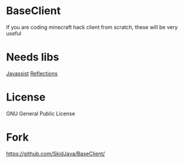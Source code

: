 # BaseClient
If you are coding minecraft hack client from scratch, these will be very useful

# Needs libs
[Javassist](www.javassist.org/)
[Reflections](https://github.com/ronmamo/reflections)

# License
GNU General Public License

# Fork
https://github.com/SkidJava/BaseClient/
